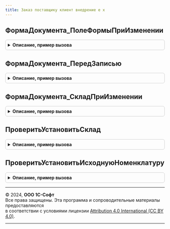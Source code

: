 ```yaml
---
title: Заказ поставщику клиент внедрение е х
---
```



## ФормаДокумента_ПолеФормыПриИзменении
<details style="margin: 1em 0; padding: 0.5em; border: 1px solid #ccc; border-radius: 6px;">

<summary style="font-weight: bold; cursor: pointer;">Описание, пример вызова</summary>

```bsl


// Функция, т.к. нет возможности передать форму с клиента на сервер
// напрямую. Только через серверный вызов в контексте формы.
// Возвращает:
//	Неопределено - если серверный вызов в контексте формы не требуется.
//	Любое значение - если необходим серверный вызов. Значение будет
//		передано в функцию ЗаказПоставщикуСерверВнедрениеЕХ.УХ_ПолеФормыПриИзмененииНаСервере().
Функция ФормаДокумента_ПолеФормыПриИзменении(Форма, Элемент) Экспорт
```

Пример вызова
```bsl
Результат = ЗаказПоставщикуКлиентВнедрениеЕХ.ФормаДокумента_ПолеФормыПриИзменении(Форма, Элемент) 
```
</details>

## ФормаДокумента_ПередЗаписью
<details style="margin: 1em 0; padding: 0.5em; border: 1px solid #ccc; border-radius: 6px;">

<summary style="font-weight: bold; cursor: pointer;">Описание, пример вызова</summary>

```bsl

Процедура ФормаДокумента_ПередЗаписью(Форма, Отказ, ПараметрыЗаписи) Экспорт
```

Пример вызова
```bsl
ЗаказПоставщикуКлиентВнедрениеЕХ.ФормаДокумента_ПередЗаписью(Форма, Отказ, ПараметрыЗаписи) 
```
</details>

## ФормаДокумента_СкладПриИзменении
<details style="margin: 1em 0; padding: 0.5em; border: 1px solid #ccc; border-radius: 6px;">

<summary style="font-weight: bold; cursor: pointer;">Описание, пример вызова</summary>

```bsl



Процедура ФормаДокумента_СкладПриИзменении(Форма, Элемент) Экспорт
```

Пример вызова
```bsl
ЗаказПоставщикуКлиентВнедрениеЕХ.ФормаДокумента_СкладПриИзменении(Форма, Элемент));
```
</details>

## ПроверитьУстановитьСклад
<details style="margin: 1em 0; padding: 0.5em; border: 1px solid #ccc; border-radius: 6px;">

<summary style="font-weight: bold; cursor: pointer;">Описание, пример вызова</summary>

```bsl

Процедура ПроверитьУстановитьСклад(Форма, Отказ, ПараметрыЗаписи) Экспорт
```

Пример вызова
```bsl
ЗаказПоставщикуКлиентВнедрениеЕХ.ПроверитьУстановитьСклад(Форма, Отказ, ПараметрыЗаписи));
```
</details>

## ПроверитьУстановитьИсходнуюНоменклатуру
<details style="margin: 1em 0; padding: 0.5em; border: 1px solid #ccc; border-radius: 6px;">

<summary style="font-weight: bold; cursor: pointer;">Описание, пример вызова</summary>

```bsl

Процедура ПроверитьУстановитьИсходнуюНоменклатуру(Форма) Экспорт
```

Пример вызова
```bsl
ЗаказПоставщикуКлиентВнедрениеЕХ.ПроверитьУстановитьИсходнуюНоменклатуру(Форма));
```
</details>

---

© 2024, **ООО 1С-Софт**  
Все права защищены. Эта программа и сопроводительные материалы предоставляются  
в соответствии с условиями лицензии [Attribution 4.0 International (CC BY 4.0)](https://creativecommons.org/licenses/by/4.0/legalcode).

---
